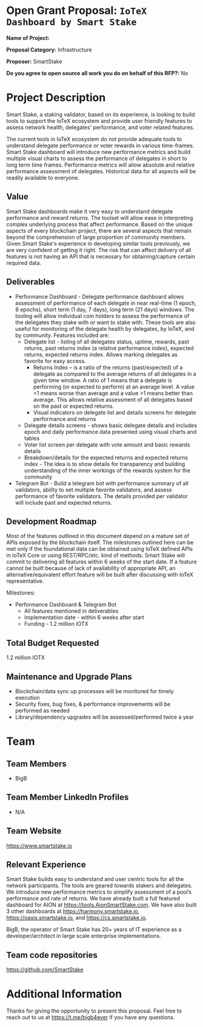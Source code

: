 # Open Grant Proposal: `IoTeX Dashboard by Smart Stake`

**Name of Project:**

**Proposal Category:** Infrastructure

**Proposer:** SmartStake

**Do you agree to open source all work you do on behalf of this RFP?:** No

# Project Description

Smart Stake, a staking validator, based on its experience, is looking to build tools to support the IoTeX ecosystem and provide user friendly features to assess network health, delegates’ performance, and voter related features.

The current tools in IoTeX ecosystem do not provide adequate tools to understand delegate performance or voter rewards in various time-frames. Smart Stake dashboard will introduce new performance metrics and build multiple visual charts to assess the performance of delegates in short to long term time frames. Performance metrics will allow absolute and relative performance assessment of delegates. Historical data for all aspects will be readily available to everyone.

## Value

Smart Stake dashboards make it very easy to understand delegate performance and reward returns. The toolset will allow ease in interpreting complex underlying process that affect performance. Based on the unique aspects of every blockchain project, there are several aspects that remain beyond the comprehension of large proportion of community members. Given Smart Stake's experience in developing similar tools previously, we are very confident of getting it right. The risk that can affect delivery of all features is not having an API that is necessary for obtaining/capture certain required data.

## Deliverables

- Performance Dashboard - Delegate performance dashboard allows assessment of performance of each delegate in near real-time (1 epoch, 8 epochs), short term (1 day, 7 days), long term (21 days) windows. The tooling will allow individual coin holders to assess the performance of the delegates they stake with or want to stake with. These tools are also useful for monitoring of the delegate health by delegates, by IoTeX, and by community. Features included are:
  - Delegate list - listing of all delegates status, uptime, rewards, past returns, past returns index (a relative performance index), expected returns, expected returns index. Allows marking delegates as favorite for easy access.
    -	Returns Index –  is a ratio of the returns (past/expected) of a delegate as compared to the average returns of all delegates in a given time window. A ratio of 1 means that a delegate is performing (or expected to perform) at an average level. A value <1 means worse than average and a value >1 means better than average. This allows relative assessment of all delegates based on the past or expected returns.
    - Visual indicators on delegate list and details screens for delegate performance and returns
  - Delegate details screens - shows basic delegate details and includes epoch and daily performance data presented using visual charts and tables
  - Voter list screen per delegate with vote amount and basic rewards details
  - Breakdown/details for the expected returns and expected returns index - The idea is to show details for transparency and building understanding of the inner workings of the rewards system for the community
- Telegram Bot - Build a telegram bot with performance summary of all validators, ability to set multiple favorite validators, and assess performance of favorite validators. The details provided per validator will include past and expected returns.


## Development Roadmap

Most of the features outlined in this document depend on a mature set of APIs exposed by the blockchain itself. The milestones outlined here can be met only if the foundational data can be obtained using IoTeX defined APIs in IoTeX Core or using REST/RPC/etc. kind of methods.
Smart Stake will commit to delivering all features within 6 weeks of the start date. If a feature cannot be built because of lack of availability of appropriate API, an alternative/equivalent effort feature will be built after discussing with IoTeX representative.

Milestones:
- Performance Dashboard & Telegram Bot
  - All features mentioned in deliverables
  - Implementation date - within 6 weeks after start
  - Funding - 1.2 million IOTX


## Total Budget Requested

1.2 million IOTX

## Maintenance and Upgrade Plans

- Blockchain/data sync up processes will be monitored for timely execution
- Security fixes, bug fixes, & performance improvements will be performed as needed
- Library/dependency upgrades will be assessed/performed twice a year

# Team

## Team Members

- BigB

## Team Member LinkedIn Profiles

- N/A

## Team Website

https://www.smartstake.io

## Relevant Experience

Smart Stake builds easy to understand and user centric tools for all the network participants. The tools are geared towards stakers and delegates. We introduce new performance metrics to simplify assessment of a pool’s performance and rate of returns. We have already built a full featured dashboard for AION at https://tools.AionSmartStake.com. We have also built 3 other dashboards at https://harmony.smartstake.io, https://oasis.smartstake.io, and https://cs.smartstake.io.

BigB, the operator of Smart Stake has 20+ years of IT experience as a developer/architect in large scale enterprise implementations.

## Team code repositories

https://github.com/SmartStake

# Additional Information

Thanks for giving the opportunity to present this proposal. Feel free to reach out to us at https://t.me/bigb4ever if you have any questions.
